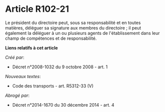 # Article R102-21

Le président du directoire peut, sous sa responsabilité et en toutes matières, déléguer sa signature aux membres du
directoire ; il peut également la déléguer à un ou plusieurs agents de l'établissement dans leur champ de compétences et de
responsabilité.

**Liens relatifs à cet article**

_Créé par_:

  - Décret n°2008-1032 du 9 octobre 2008 - art. 1

_Nouveaux textes_:

  - Code des transports - art. R5312-33 (V)

_Abrogé par_:

  - Décret n°2014-1670 du 30 décembre 2014 - art. 4
